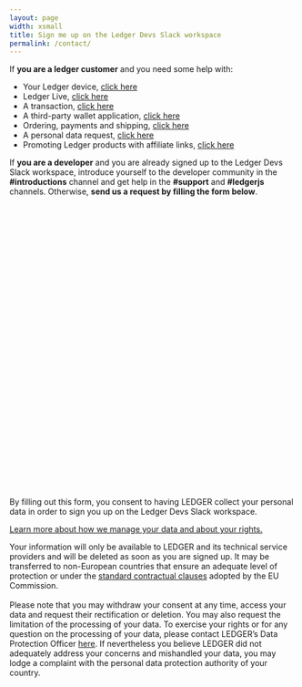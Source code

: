 ```yaml
---
layout: page
width: xsmall
title: Sign me up on the Ledger Devs Slack workspace
permalink: /contact/
---
```


If **you are a ledger customer** and you need some help with:
- Your Ledger device, [click here](https://support.ledger.com/hc/en-us/requests/new?ticket_form_id=360001432938&support=true)
- Ledger Live, [click here](https://support.ledger.com/hc/en-us/requests/new?ticket_form_id=360001899217&support=true)
- A transaction, [click here](https://support.ledger.com/hc/en-us/requests/new?ticket_form_id=360001454298&support=true)
- A third-party wallet application, [click here](https://support.ledger.com/hc/en-us/requests/new?ticket_form_id=360001526398&support=true)
- Ordering, payments and shipping, [click here](https://support.ledger.com/hc/en-us/requests/new?ticket_form_id=360000302614&support=true)
- A personal data request, [click here](https://support.ledger.com/hc/en-us/requests/new?ticket_form_id=360000843359&support=true)
- Promoting Ledger products with affiliate links, [click here](https://support.ledger.com/hc/en-us/requests/new?ticket_form_id=248145&support=true)

If **you are a developer** and you are already signed up to the Ledger Devs Slack workspace, introduce yourself to the developer community in the **#introductions** channel and get help in the **#support** and **#ledgerjs** channels.
Otherwise, **send us a request by filling the form below**.


<!-- {% include formspree.html email="my_name@gmail.com" redirect="/thanks/" name="true" subject="true" %}-->


<!-- Old form:
  {% include formkeep.html %} -->

<div class="typeform-widget" data-url="https://form.typeform.com/to/pqO00Add?typeform-medium=embed-snippet" style="width: 100%; height: 500px;"></div> <script> (function() { var qs,js,q,s,d=document, gi=d.getElementById, ce=d.createElement, gt=d.getElementsByTagName, id="typef_orm", b="https://embed.typeform.com/"; if(!gi.call(d,id)) { js=ce.call(d,"script"); js.id=id; js.src=b+"embed.js"; q=gt.call(d,"script")[0]; q.parentNode.insertBefore(js,q) } })() </script>

<div class="legal-notice">
  <p>
    By filling out this form, you consent to having LEDGER collect your personal data in order to sign you up on the Ledger Devs Slack workspace.
  </p>
  <p>
    <a class="" data-toggle="collapse" href="#legalNotice" role="button" aria-expanded="false" aria-controls="legalNotice">
      Learn more about how we manage your data and about your rights.
    </a>
  </p>
  <div class="collapse" id="legalNotice">
    Your information will only be available to LEDGER and its technical service providers and will be deleted as soon as you are signed up. It may be transferred to non-European countries that ensure an adequate level of protection or under the <a href="https://ec.europa.eu/info/law/law-topic/data-protection/international-dimension-data-protection/standard-contractual-clauses-scc_en">standard contractual clauses</a> adopted by the EU Commission. <br><br>
    Please note that you may withdraw your consent at any time, access your data and request their rectification or deletion. You may also request the limitation of the processing of your data. To exercise your rights or for any question on the processing of your data, please contact LEDGER’s Data Protection Officer <a href="https://privacy-request.ledger.com/">here</a>. If nevertheless you believe LEDGER did not adequately address your concerns and mishandled your data, you may lodge a complaint with the personal data protection authority of your country.
  </div>
</div>
